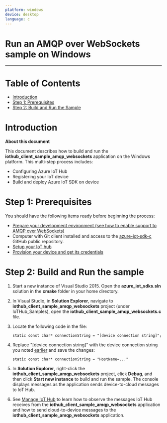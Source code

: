 ```yaml
---
platform: windows
device: desktop
language: c
---
```


Run an AMQP over WebSockets sample on Windows
===
---

# Table of Contents

-   [Introduction](#Introduction)
-   [Step 1: Prerequisites](#Step-1-Prerequisites)
-   [Step 2: Build and Run the Sample](#Step-2-Build)

<a name="Introduction"></a>
# Introduction

**About this document**

This document describes how to build and run the **iothub_client_sample_amqp_websockets** application on the Windows platform. This multi-step process includes:
-   Configuring Azure IoT Hub
-   Registering your IoT device
-   Build and deploy Azure IoT SDK on device

<a name="Step-1-Prerequisites"></a>
# Step 1: Prerequisites

You should have the following items ready before beginning the process:

-   [Prepare your development environment (see how to enable support to AMQP over WebSockets)][devbox-setup]
-   Computer with Git client installed and access to the
    [azure-iot-sdk-c](https://github.com/Azure/azure-iot-sdk-c) GitHub public repository.
-   [Setup your IoT hub][lnk-setup-iot-hub]
-   [Provision your device and get its credentials][lnk-manage-iot-hub]

<a name="Step-2-Build"></a>
# Step 2: Build and Run the sample

1.   Start a new instance of Visual Studio 2015. Open the **azure_iot_sdks.sln** solution in the **cmake** folder in your home directory.

2.   In Visual Studio, in **Solution Explorer**, navigate to **iothub_client_sample_amqp_websockets** project (under IoTHub_Samples), open the **iothub_client_sample_amqp_websockets.c** file.

3.   Locate the following code in the file:

      ```
      static const char* connectionString = "[device connection string]";
      ```

4.   Replace "[device connection string]" with the device connection string you noted [earlier](#Step-1-Prerequisites) and save the changes:

       ```
       static const char* connectionString = "HostName=..."
       ```
       
5.   In **Solution Explorer**, right-click the **iothub_client_sample_amqp_websockets** project, click **Debug**, and then click **Start new instance** to build and run the sample. The console displays messages as the application sends device-to-cloud messages to IoT Hub.


7.   See [Manage IoT Hub][lnk-manage-iot-hub] to learn how to observe the messages IoT Hub receives from the **iothub_client_sample_amqp_websockets** application and how to send cloud-to-device messages to the **iothub_client_sample_amqp_websockets** application.

[devbox-setup]: https://github.com/Azure/azure-iot-sdk-c/blob/master/doc/devbox_setup.md

[lnk-setup-iot-hub]: ../setup_iothub.md
[lnk-manage-iot-hub]: ../manage_iot_hub.md
